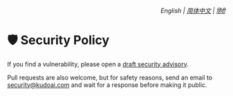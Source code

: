 <div align="right">
    <h6>
        <picture>
            <source type="image/svg+xml" media="(prefers-color-scheme: dark)" srcset="https://raw.githubusercontent.com/KudoAI/chatgpt.js/main/media/images/icons/earth-americas-white-icon32.svg">
            <img height=14 src="https://raw.githubusercontent.com/KudoAI/chatgpt.js/main/media/images/icons/earth-americas-icon32.svg">
        </picture>
        &nbsp;English |
        <a href="https://github.com/KudoAI/bravegpt/blob/main/docs/zh-cn/SECURITY.md">简体中文</a> |
        <a href="https://github.com/KudoAI/bravegpt/blob/main/docs/hi/SECURITY.md">हिंदी</a>
    </h6>
</div>

# 🛡️ Security Policy

If you find a vulnerability, please open a [draft security advisory](https://github.bravegpt.com/security/advisories/new).

Pull requests are also welcome, but for safety reasons, send an email to security@kudoai.com and wait for a response before making it public.
